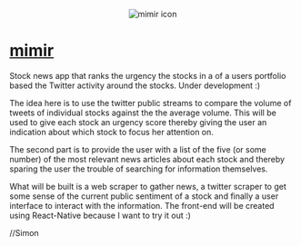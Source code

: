 <p align="center">
  <img src="https://user-images.githubusercontent.com/9406331/29996117-e4da3cba-8ff8-11e7-8998-7294d52b2233.png" alt="mimir icon"/>
</p>

# [mimir](https://mimir.news)

Stock news app that ranks the urgency the stocks in a of a users portfolio
based the Twitter activity around the stocks. Under development :)

The idea here is to use the twitter public streams to compare the volume of
tweets of individual stocks against the the average volume. This will be used
to give each stock an urgency score thereby giving the user an indication about
which stock to focus her attention on.

The second part is to provide the user with a list of the five (or some number)
of the most relevant news articles about each stock and thereby sparing the user
the trouble of searching for information themselves.

What will be built is a web scraper to gather news, a twitter scraper to get
some sense of the current public sentiment of a stock and finally a user
interface to interact with the information. The front-end will be created using
React-Native because I want to try it out :)

//Simon
